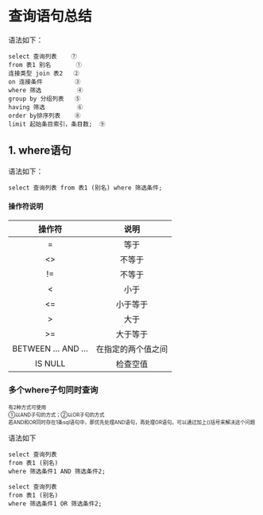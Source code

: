 # 查询语句总结
语法如下：
```
select 查询列表    ⑦
from 表1 别名       ①
连接类型 join 表2   ②
on 连接条件         ③
where 筛选          ④
group by 分组列表   ⑤
having 筛选         ⑥
order by排序列表    ⑧
limit 起始条目索引，条目数;  ⑨
```

## 1. where语句
语法如下：
```
select 查询列表 from 表1 (别名) where 筛选条件;
```
#### 操作符说明

<font size=1>
  
|操作符|说明|
| :------: | :------: |
|=|等于|
|<>|不等于|
|!=|不等于|
|<|小于|
|<=|小于等于|
|>|大于|
|>=|大于等于|
|BETWEEN … AND … |在指定的两个值之间|
| IS NULL | 检查空值 |
  
</font>

### 多个where子句同时查询
<font size=1> 有2种方式可使用
<br>①以AND子句的方式；②以OR子句的方式</br>
若AND和OR同时存在1条sql语句中，那优先处理AND语句，再处理OR语句。可以通过加上()括号来解决这个问题</font>

语法如下
```
select 查询列表
from 表1 (别名) 
where 筛选条件1 AND 筛选条件2;

select 查询列表
from 表1 (别名) 
where 筛选条件1 OR 筛选条件2;
```

